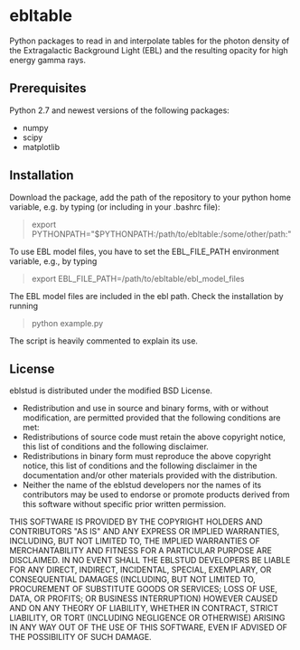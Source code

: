 ebltable
========

Python packages to read in and interpolate tables for the photon density of the Extragalactic Background Light (EBL)
and the resulting opacity for high energy gamma rays.

Prerequisites
-------------
Python 2.7 and newest versions of the following packages:
- numpy
- scipy
- matplotlib

Installation
------------

Download the package, add the path of the repository to your python home variable,
e.g. by typing (or including in your .bashrc file):
> export PYTHONPATH="$PYTHONPATH:/path/to/ebltable:/some/other/path:"

To use EBL model files, you have to set the EBL_FILE_PATH environment variable, e.g., by typing 
> export EBL_FILE_PATH=/path/to/ebltable/ebl_model_files

The EBL model files are included in the ebl path. 
Check the installation by running 
> python example.py

The script is heavily commented to explain its use.

License
-------
eblstud is distributed under the modified BSD License.

- Redistribution and use in source and binary forms, with or without
modification, are permitted provided that the following conditions are met:
- Redistributions of source code must retain the above copyright
notice, this list of conditions and the following disclaimer.
- Redistributions in binary form must reproduce the above copyright
notice, this list of conditions and the following disclaimer in the
documentation and/or other materials provided with the distribution.
- Neither the name of the eblstud developers  nor the
names of its contributors may be used to endorse or promote products
derived from this software without specific prior written permission.

THIS SOFTWARE IS PROVIDED BY THE COPYRIGHT HOLDERS AND CONTRIBUTORS "AS IS" AND
ANY EXPRESS OR IMPLIED WARRANTIES, INCLUDING, BUT NOT LIMITED TO, THE IMPLIED
WARRANTIES OF MERCHANTABILITY AND FITNESS FOR A PARTICULAR PURPOSE ARE
DISCLAIMED. IN NO EVENT SHALL THE EBLSTUD DEVELOPERS BE LIABLE FOR ANY
DIRECT, INDIRECT, INCIDENTAL, SPECIAL, EXEMPLARY, OR CONSEQUENTIAL DAMAGES
(INCLUDING, BUT NOT LIMITED TO, PROCUREMENT OF SUBSTITUTE GOODS OR SERVICES;
LOSS OF USE, DATA, OR PROFITS; OR BUSINESS INTERRUPTION) HOWEVER CAUSED AND
ON ANY THEORY OF LIABILITY, WHETHER IN CONTRACT, STRICT LIABILITY, OR TORT
(INCLUDING NEGLIGENCE OR OTHERWISE) ARISING IN ANY WAY OUT OF THE USE OF THIS
SOFTWARE, EVEN IF ADVISED OF THE POSSIBILITY OF SUCH DAMAGE.

